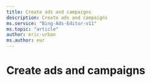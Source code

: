 ```yaml
---
title: Create ads and campaigns
description: Create ads and campaigns
ms.service: "Bing-Ads-Editor-v11"
ms.topic: "article"
author: eric-urban
ms.author: eur
---
```


# Create ads and campaigns


